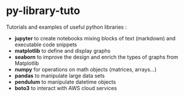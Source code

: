 # py-library-tuto

Tutorials and examples of useful python libraries :

- **jupyter** to create notebooks mixing blocks of text (markdown) and executable code snippets
- **matplotlib** to define and display graphs
- **seaborn** to improve the design and enrich the types of graphs from Matplotlib
- **numpy** for operations on math objects (matrices, arrays...)
- **pandas** to manipulate large data sets
- **pendulum** to manipulate datetime objects
- **boto3** to interact with AWS cloud services
